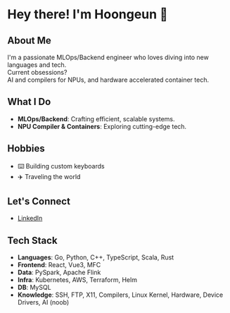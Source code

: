 # Hey there! I'm Hoongeun 👋

## About Me
I'm a passionate MLOps/Backend engineer who loves diving into new languages and tech. \
Current obsessions? \
AI and compilers for NPUs, and hardware accelerated container tech.

## What I Do
- **MLOps/Backend**: Crafting efficient, scalable systems.
- **NPU Compiler & Containers**: Exploring cutting-edge tech.

## Hobbies
- ⌨️ Building custom keyboards
- ✈️ Traveling the world

## Let's Connect
- [LinkedIn](https://www.linkedin.com/in/hoongeun-cho-55259ba7/)

## Tech Stack
- **Languages**: Go, Python, C++, TypeScript, Scala, Rust
- **Frontend**: React, Vue3, MFC
- **Data**: PySpark, Apache Flink
- **Infra**: Kubernetes, AWS, Terraform, Helm
- **DB**: MySQL
- **Knowledge**: SSH, FTP, X11, Compilers, Linux Kernel, Hardware, Device Drivers, AI (noob)
